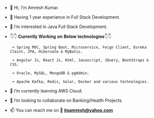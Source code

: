 - 👋 Hi, I’m Amresh Kumar.
- 💼 Having 1 year experiance in Full Stack Development. 
- 👀 I’m interested in Java Full Stack Development.
- 👇👇 𝐂𝐮𝐫𝐫𝐞𝐧𝐭𝐥𝐲 𝐖𝐨𝐫𝐤𝐢𝐧𝐠 𝐨𝐧 𝐁𝐞𝐥𝐨𝐰 𝐭𝐞𝐜𝐡𝐧𝐨𝐥𝐨𝐠𝐢𝐞𝐬👇👇

       ➡ Spring MVC, Spring Boot, Microservice, Feign Client, Eureka Cleint, JPA, Hibernate & MyBatis.

       ➡ Angular Js, React Js, Html, Javascript, JQuery, BootStraps & CSS.

       ➡ Oracle, MySQL, MongoDB & pgAdmin.

       ➡ Apache Kafka, Redis, Solar, Docker and various technologies.

- 🌱 I’m currently learning AWS Cloud.
- 💞️ I’m looking to collaborate on Banking/Health Projects.
- 📫 You can reach me on 📧 **itsamresh@yahoo.com**
<!---
Itsamresh is a ✨ special ✨ repository because its `README.md` (this file) appears on your GitHub profile.
You can click the Preview link to take a look at your changes.
--->
